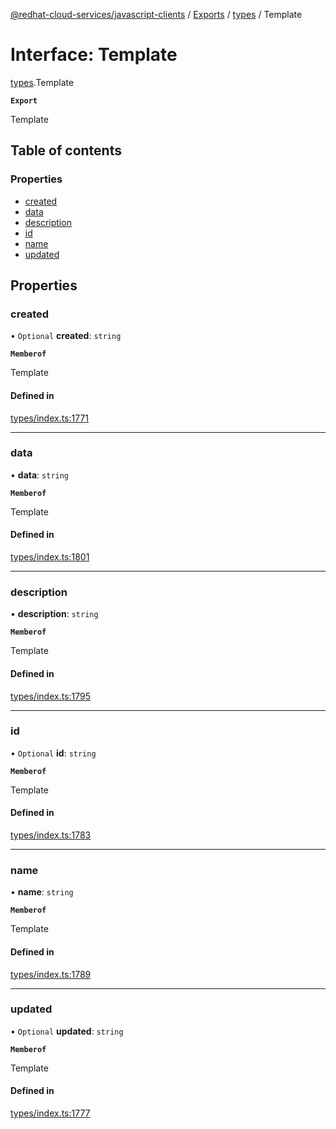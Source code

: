 [@redhat-cloud-services/javascript-clients](../README.md) / [Exports](../modules.md) / [types](../modules/types.md) / Template

# Interface: Template

[types](../modules/types.md).Template

**`Export`**

Template

## Table of contents

### Properties

- [created](types.Template.md#created)
- [data](types.Template.md#data)
- [description](types.Template.md#description)
- [id](types.Template.md#id)
- [name](types.Template.md#name)
- [updated](types.Template.md#updated)

## Properties

### created

• `Optional` **created**: `string`

**`Memberof`**

Template

#### Defined in

[types/index.ts:1771](https://github.com/RedHatInsights/javascript-clients/blob/main/packages/integrations/types/index.ts#L1771)

___

### data

• **data**: `string`

**`Memberof`**

Template

#### Defined in

[types/index.ts:1801](https://github.com/RedHatInsights/javascript-clients/blob/main/packages/integrations/types/index.ts#L1801)

___

### description

• **description**: `string`

**`Memberof`**

Template

#### Defined in

[types/index.ts:1795](https://github.com/RedHatInsights/javascript-clients/blob/main/packages/integrations/types/index.ts#L1795)

___

### id

• `Optional` **id**: `string`

**`Memberof`**

Template

#### Defined in

[types/index.ts:1783](https://github.com/RedHatInsights/javascript-clients/blob/main/packages/integrations/types/index.ts#L1783)

___

### name

• **name**: `string`

**`Memberof`**

Template

#### Defined in

[types/index.ts:1789](https://github.com/RedHatInsights/javascript-clients/blob/main/packages/integrations/types/index.ts#L1789)

___

### updated

• `Optional` **updated**: `string`

**`Memberof`**

Template

#### Defined in

[types/index.ts:1777](https://github.com/RedHatInsights/javascript-clients/blob/main/packages/integrations/types/index.ts#L1777)
